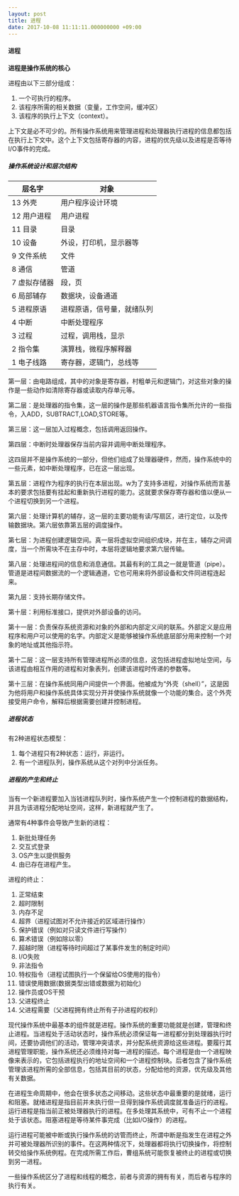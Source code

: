 ```yaml
---
layout: post
title: 进程
date: 2017-10-08 11:11:11.000000000 +09:00
---
```

#### 进程

**进程是操作系统的核心**


进程由以下三部分组成：
1. 一个可执行的程序。
2. 该程序所需的相关数据（变量，工作空间，缓冲区）
3. 该程序的执行上下文（context）。


上下文是必不可少的。所有操作系统用来管理进程和处理器执行进程的信息都包括在执行上下文中。这个上下文包括寄存器的内容，进程的优先级以及进程是否等待I/O事件的完成。

##### 操作系统设计和层次结构


层名字 | 对象
---|---
13 外壳| 用户程序设计环境
12 用户进程 | 用户进程
11 目录 | 目录
10 设备| 外设，打印机，显示器等
9 文件系统| 文件
8 通信 | 管道
7 虚拟存储器 | 段，页
6 局部辅存 | 数据块，设备通道
5 进程原语 | 进程原语，信号量，就绪队列
4 中断 | 中断处理程序
3 过程 | 过程，调用栈，显示
2 指令集 | 演算栈，微程序解释器
1 电子线路 | 寄存器，逻辑门，总线等


第一层：由电路组成，其中的对象是寄存器，村粗单元和逻辑门，对这些对象的操作是一些动作如清除寄存器或读取内存单元等。

第二层：是处理器的指令集，这一层的操作是那些机器语言指令集所允许的一些指令，入ADD，SUBTRACT,LOAD,STORE等。

第三层：这一层加入过程概念，包括调用返回操作。

第四层：中断时处理器保存当前内容并调用中断处理程序。

这四层并不是操作系统的一部分，但他们组成了处理器硬件，然而，操作系统中的一些元素，如中断处理程序，已在这一层出现。


第五层：进程作为程序的执行在本层出现。w为了支持多进程，对操作系统而言基本的要求包括要有挂起和重新执行进程的能力。这就要求保存寄存器和值以便从一个进程切换到另一个进程。

第六层：处理计算机的辅存，这一层的主要功能有读/写扇区，进行定位，以及传输数据块。第六层依靠第五层的调度操作。

第七层：为进程创建逻辑空间。真一层将虚拟空间组织成块，并在主，辅存之间调度，当一个所需块不在主存中时，本层将逻辑地要求第六层传输。

第八层：处理进程间的信息和消息通信。其最有利的工具之一就是管道（pipe）。管道是进程间数据流的一个逻辑通道，它也可用来将外部设备和文件同进程连起来。

第九层：支持长期存储文件。

第十层：利用标准接口，提供对外部设备的访问。

第十一层：负责保存系统资源和对象的外部和内部定义间的联系。外部定义是应用程序和用户可以使用的名字。内部定义是能够被操作系统底层部分用来控制一个对象的地址或其他指示符。

第十二层：这一层支持所有管理进程所必须的信息，这包括进程虚拟地址空间，与该进程由相互作用的进程和对象表列，创建该进程时传递的参数等。

第十三层：在操作系统同用户间提供一个界面。他被成为“外壳（shell）”，这是因为他将用户和操作系统具体实现分开并使操作系统就像一个功能的集合。这个外壳接受用户命令，解释后根据需要创建并控制进程。


##### 进程状态

有2种进程状态模型：
1. 每个进程只有2种状态：运行，非运行。
2. 有一个进程队列，操作系统从这个对列中分派任务。


##### 进程的产生和终止

当有一个新进程要加入当钱进程队列时，操作系统产生一个控制进程的数据结构，并且为该进程分配地址空间，这样，新进程就产生了。

通常有4种事件会导致产生新的进程：
1. 新批处理任务
2. 交互式登录
3. OS产生以提供服务
4. 由已存在进程产生。


进程的终止：
1. 正常结束
2. 超时限制
3. 内存不足
4. 超界（进程试图对不允许接近的区域进行操作）
5. 保护错误（例如对只读文件进行写操作）
6. 算术错误（例如除以零）
7. 超越时限（进程等待时间超过了某事件发生的制定时间）
8. I/O失败
9. 非法指令
10. 特权指令（进程试图执行一个保留给OS使用的指令）
11. 错误使用数据(数据类型出错或数据为初始化)
12. 操作员或OS干预
13. 父进程终止
14. 父进程需要（父进程拥有终止所有子孙进程的权利）



现代操作系统中最基本的组件就是进程。操作系统的重要功能就是创建，管理和终止进程。当进程处于活动状态时，操作系统必须保证每一进程都分到处理器执行时间，还要协调他们的活动，管理冲突请求，并分配系统资源给这些进程。要履行其进程管理职能，操作系统还必须维持对每一进程的描述。每个进程是由一个进程映像来表示的，它包括进程执行的地址空间和一个进程控制块。后者包含了操作系统管理该进程所需的全部信息，包括其目前的状态，分配给他的资源，优先级及其他有关数据。

在进程生命周期中，他会在很多状态之间移动。这些状态中最重要的是就绪，运行和阻塞。就绪进程是指目前并未执行但一旦得到操作系统调度就准备运行的进程。运行进程是指当前正被处理器执行的进程。在多处理其系统中，可有不止一个进程处于该状态。阻塞进程是等待某件事完成（比如I/O操作）的进程。

运行进程可能被中断或执行操作系统的访管而终止，所谓中断是指发生在进程之外并可被处理器所识别的事件。在这两种情况下，处理器都将执行切换操作，将控制转交给操作系统例程。在完成所需工作后，曹组系统可能恢复被终止的进程或切换到另一进程。

一些操作系统区分了进程和线程的概念，前者与资源的拥有有关，而后者与程序的执行有关。































































































































